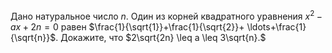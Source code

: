 Дано натуральное число $n$. Один из корней квадратного уравнения $x^2-ax+2n=0$ равен
$\frac{1}{\sqrt{1}}+\frac{1}{\sqrt{2}}+ \ldots+\frac{1}{\sqrt{n}}$.
Докажите, что $2\sqrt{2n} \leq a \leq 3\sqrt{n}.$